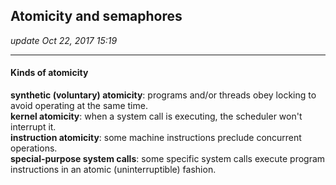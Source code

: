 ## Atomicity and semaphores
_update Oct 22, 2017  15:19_

---
#### Kinds of atomicity
**synthetic (voluntary) atomicity**: programs and/or threads obey locking to avoid operating at the same time.   
**kernel atomicity**: when a system call is executing, the scheduler won't interrupt it.   
**instruction atomicity**: some machine instructions preclude concurrent operations.  
**special-purpose system calls**: some specific system calls execute program instructions in an atomic (uninterruptible) fashion.  